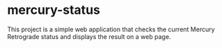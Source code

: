 # mercury-status
This project is a simple web application that checks the current Mercury Retrograde status and displays the result on a web page.
